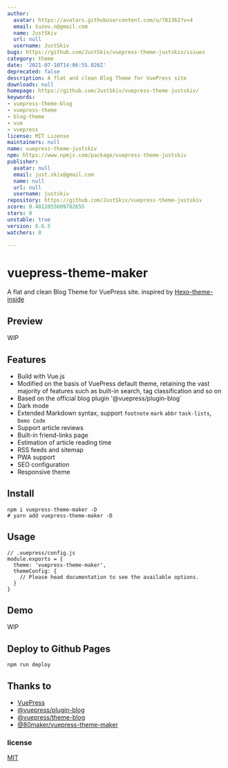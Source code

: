 ```yaml
---
author:
  avatar: https://avatars.githubusercontent.com/u/781362?v=4
  email: tuzov.n@gmail.com
  name: JustSkiv
  url: null
  username: JustSkiv
bugs: https://github.com/JustSkiv/vuepress-theme-justskiv/issues
category: theme
date: '2021-07-10T14:06:55.026Z'
deprecated: false
description: A flat and clean Blog Theme for VuePress site
downloads: null
homepage: https://github.com/JustSkiv/vuepress-theme-justskiv/
keywords:
- vuepress-theme-blog
- vuepress-theme
- blog-theme
- vue
- vuepress
license: MIT License
maintainers: null
name: vuepress-theme-justskiv
npm: https://www.npmjs.com/package/vuepress-theme-justskiv
publisher:
  avatar: null
  email: just.skiv@gmail.com
  name: null
  url: null
  username: justskiv
repository: https://github.com/JustSkiv/vuepress-theme-justskiv
score: 0.4812055609782655
stars: 0
unstable: true
version: 0.6.5
watchers: 0

---
```


# vuepress-theme-maker

A flat and clean Blog Theme for VuePress site. inspired by [Hexo-theme-inside](https://github.com/ikeq/hexo-theme-inside)

## Preview

WIP

## Features

- Build with Vue.js
- Modified on the basis of VuePress default theme, retaining the vast majority of features such as built-in search, tag classification and so on
- Based on the official blog plugin '@vuepress/plugin-blog`
- Dark mode
- Extended Markdown syntax, support `footnote` `mark` `abbr` `task-lists`, `Demo Code`
- Support article reviews
- Built-in friend-links page
- Estimation of article reading time
- RSS feeds and sitemap
- PWA support
- SEO configuration
- Responsive theme

## Install

```
npm i vuepress-theme-maker -D
# yarn add vuepress-theme-maker -D
```

## Usage

```
// .vuepress/config.js
module.exports = {
  theme: 'vuepress-theme-maker',
  themeConfig: {
    // Please head documentation to see the available options.
  }
}
```

## Demo

WIP

## Deploy to Github Pages

```
npm run deploy
```
## Thanks to

- [VuePress](https://vuepress.vuejs.org/)
- [@vuepress/plugin-blog](https://github.com/vuepress/vuepress-plugin-blog)
- [@vuepress/theme-blog](https://github.com/vuepress/vuepress-theme-blog)
- [@80maker/vuepress-theme-maker](https://github.com/80maker/vuepress-theme-maker)

### license
[MIT](https://github.com/recoluan/vuepress-theme-reco/blob/master/LICENSE)
